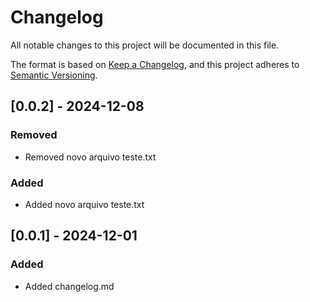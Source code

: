 # Changelog

All notable changes to this project will be documented in this file.

The format is based on [Keep a Changelog](https://keepachangelog.com/en/1.1.0/),
and this project adheres to [Semantic Versioning](https://semver.org/spec/v2.0.0.html).

## [0.0.2] - 2024-12-08

### Removed
- Removed novo arquivo teste.txt

### Added
- Added novo arquivo teste.txt


## [0.0.1] - 2024-12-01

### Added
- Added changelog.md 
